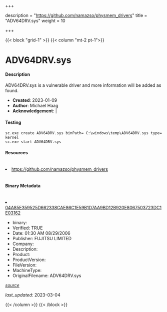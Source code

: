 +++

description = "https://github.com/namazso/physmem_drivers"
title = "ADV64DRV.sys"
weight = 10

+++


{{< block "grid-1" >}}
{{< column "mt-2 pt-1">}}


# ADV64DRV.sys

#### Description


ADV64DRV.sys is a vulnerable driver and more information will be added as found.


- **Created**: 2023-01-09
- **Author**: Michael Haag
- **Acknowledgement**:  | [](https://twitter.com/)

#### Testing

```
sc.exe create ADV64DRV.sys binPath= C:\windows\temp\ADV64DRV.sys type= kernel
sc.exe start ADV64DRV.sys
```

#### Resources
<br>


<li><a href=" https://github.com/namazso/physmem_drivers"> https://github.com/namazso/physmem_drivers</a></li>


<br>


#### Binary Metadata
<br>



<li><a href="https://www.virustotal.com/gui/file/04A85E359525D662338CAE86C1E59B1D7AA9BD12B920E8067503723DC1E03162">04A85E359525D662338CAE86C1E59B1D7AA9BD12B920E8067503723DC1E03162</a></li>



- binary: 
- Verified: TRUE
- Date: 01:30 AM 08/29/2006
- Publisher: FUJITSU LIMITED
- Company: 
- Description: 
- Product: 
- ProductVersion: 
- FileVersion: 
- MachineType: 
- OriginalFilename: ADV64DRV.sys

[*source*](https://github.com/magicsword-io/LOLDrivers/tree/main/yaml/adv64drv.sys.yml)

*last_updated:* 2023-03-04


{{< /column >}}
{{< /block >}}
